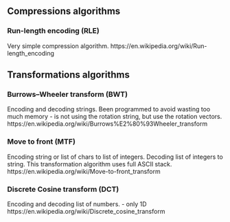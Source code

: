 <h2>Compressions algorithms</h2>
<h3>Run-length encoding (RLE)</h3>
Very simple compression algorithm.
https://en.wikipedia.org/wiki/Run-length_encoding

<h2>Transformations algorithms</h2>

<h3>Burrows–Wheeler transform (BWT)</h3>
Encoding and decoding strings. Been programmed to avoid wasting too much memory - is not using the rotation string, but use the rotation vectors.
https://en.wikipedia.org/wiki/Burrows%E2%80%93Wheeler_transform

<h3>Move to front (MTF)</h3>
Encoding string or list of chars to list of integers.
Decoding list of integers to string.
This transformation algorithm uses full ASCII stack.
https://en.wikipedia.org/wiki/Move-to-front_transform

<h3>Discrete Cosine transform (DCT)</h3>
Encoding and decoding list of numbers. - only 1D
https://en.wikipedia.org/wiki/Discrete_cosine_transform
